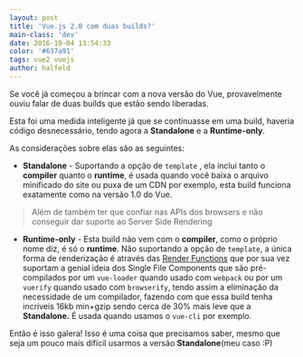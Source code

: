 ```yaml
---
layout: post
title: 'Vue.js 2.0 com duas builds?'
main-class: 'dev'
date: 2016-10-04 13:54:33 
color: '#637a91'
tags: vue2 vuejs
author: halfeld
---
```


Se você já começou a brincar com a nova versão do Vue, provavelmente ouviu falar de duas builds que estão sendo liberadas.

Esta foi uma medida inteligente já que se continuasse em uma build, haveria código desnecessário, tendo agora a **Standalone** e a **Runtime-only**.

As considerações sobre elas são as seguintes: 

+ **Standalone** - Suportando a opção de `template` , ela inclui tanto o **compiler** quanto o **runtime**, é usada quando você baixa o arquivo minificado do site ou puxa de um CDN por exemplo,
esta build funciona exatamente como na versão 1.0 do Vue.

> Além de também ter que confiar nas APIs dos browsers e não conseguir dar suporte ao Server Side Rendering

+ **Runtime-only** - Esta build não vem com o **compiler**, como o próprio nome diz, é só o **runtime**. Não suportando a opção de `template`, a única forma de renderização é através das [Render Functions](http://www.vuejs-brasil.com.br/render-functions-no-vue-js-2-0/) que por sua vez suportam a genial ideia dos Single File Components que são pré-compilados por um `vue-loader` quando usado com `webpack` ou por um `vuerify` quando usado com `browserify`, tendo assim a eliminação da necessidade de um compilador, fazendo com que essa build tenha incríveis 16kb min+gzip sendo cerca de 30% mais leve que a **Standalone.** É usada quando usamos o `vue-cli` por exemplo.

Então é isso galera! Isso é uma coisa que precisamos saber, mesmo que seja um pouco mais difícil usarmos a versão **Standalone**(meu caso :P) 
